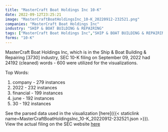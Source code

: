```yaml
---
title: "MasterCraft Boat Holdings Inc 10-K"
date: 2022-09-12T23:25:21
image: "MasterCraftBoatHoldingsInc_10-K_20220912-232521.png"
companies: "MasterCraft Boat Holdings Inc"
industry: "SHIP & BOAT BUILDING & REPAIRING"
tags: ["MasterCraft Boat Holdings Inc","SHIP & BOAT BUILDING & REPAIRING","09-09-2022","10-K"]
forms: "10-K"
---
```

MasterCraft Boat Holdings Inc, which is in the Ship & Boat Building & Repairing [3730] industry, SEC 10-K filing on September 09, 2022 had 24192 (cleaned) words - 600 were utilized for the visualizations.

Top Words:
1. company - 279 instances
2. 2022 - 232 instances
3. financial - 199 instances
4. june - 192 instances
5. 30 - 192 instances


See the parsed data used in the visualization [here]({{< staticlink name=MasterCraftBoatHoldingsInc_10-K_20220912-232521.json >}}).  
View the actual filing on the SEC website [here](https://www.sec.gov/Archives/edgar/data/1638290/0001564590-22-031335.txt)